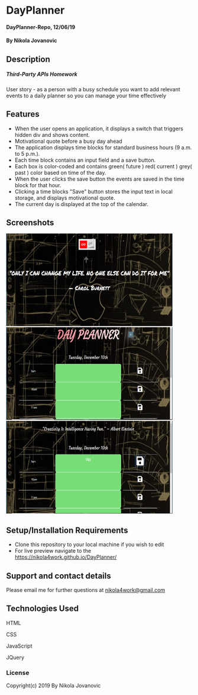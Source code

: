 # DayPlanner

#### DayPlanner-Repo, 12/06/19

#### By Nikola Jovanovic

## Description

##### Third-Party APIs Homework

User story - as a person with a busy schedule you want to add relevant events to a daily planner so you can manage your time effectively



## Features

* When the user opens an application, it displays a switch that triggers hidden div and shows content.
* Motivational quote before a busy day ahead
* The application displays time blocks for standard business hours (9 a.m. to 5 p.m.).
* Each time block contains an input field and a save button.
* Each box is color-coded and contains green( future ) red( current ) grey( past ) color based on time of the day.
* When the user clicks the save button the events are saved in the time block for that hour.
* Clicking a time blocks "Save" button stores the input text in local storage, and displays motivational quote.
* The current day is displayed at the top of the calendar.




## Screenshots


<img src="https://github.com/nikola4work/DayPlanner/blob/master/assets/images/readme%201.png" height="250" width="450">

<img src="https://github.com/nikola4work/DayPlanner/blob/master/assets/images/readme%202.png" height="250" width="450">

<img src="https://github.com/nikola4work/DayPlanner/blob/master/assets/images/readme%203.png" height="250" width="450">





## Setup/Installation Requirements

* Clone this repository to your local machine if you wish to edit
* For live preview navigate to the https://nikola4work.github.io/DayPlanner/




## Support and contact details

Please email me for further questions at nikola4work@gmail.com

## Technologies Used

HTML

CSS

JavaScript 

JQuery


### License

Copyright(c) 2019 By Nikola Jovanovic
